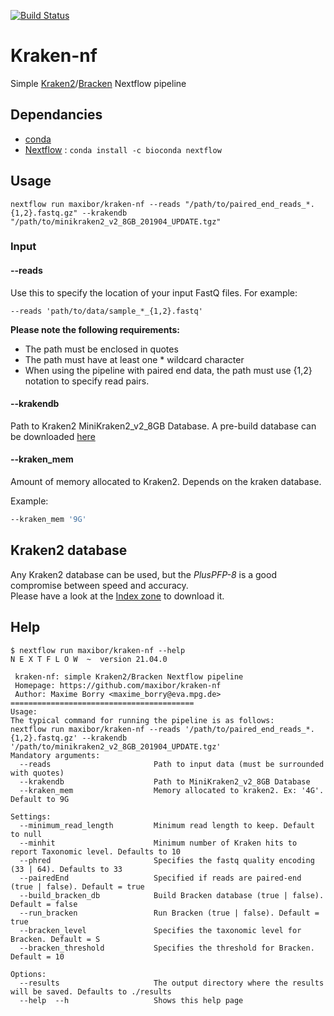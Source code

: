 [![Build Status](https://travis-ci.org/maxibor/kraken-nf.svg?branch=master)](https://travis-ci.org/maxibor/kraken-nf)

# Kraken-nf

Simple [Kraken2](https://github.com/DerrickWood/kraken2)/[Bracken](https://github.com/jenniferlu717/Bracken) Nextflow pipeline

## Dependancies

- [conda](https://conda.io/en/latest/)
- [Nextflow](https://www.nextflow.io/) : `conda install -c bioconda nextflow`

## Usage

```
nextflow run maxibor/kraken-nf --reads "/path/to/paired_end_reads_*.{1,2}.fastq.gz" --krakendb "/path/to/minikraken2_v2_8GB_201904_UPDATE.tgz"
```

### Input

#### --reads

Use this to specify the location of your input FastQ files. For example:

`--reads 'path/to/data/sample_*_{1,2}.fastq'`

**Please note the following requirements:**

- The path must be enclosed in quotes
- The path must have at least one \* wildcard character
- When using the pipeline with paired end data, the path must use {1,2} notation to specify read pairs.

#### --krakendb

Path to Kraken2 MiniKraken2_v2_8GB Database. A pre-build database can be downloaded [here](https://benlangmead.github.io/aws-indexes/k2)

#### --kraken_mem

Amount of memory allocated to Kraken2.
Depends on the kraken database.

Example:

```bash
--kraken_mem '9G'
```

## Kraken2 database

Any Kraken2 database can be used, but the _PlusPFP-8_ is a good compromise between speed and accuracy.  
Please have a look at the [Index zone](https://benlangmead.github.io/aws-indexes/k2) to download it.

## Help

```
$ nextflow run maxibor/kraken-nf --help
N E X T F L O W  ~  version 21.04.0

 kraken-nf: simple Kraken2/Bracken Nextflow pipeline
 Homepage: https://github.com/maxibor/kraken-nf
 Author: Maxime Borry <maxime_borry@eva.mpg.de>
=========================================
Usage:
The typical command for running the pipeline is as follows:
nextflow run maxibor/kraken-nf --reads '/path/to/paired_end_reads_*.{1,2}.fastq.gz' --krakendb '/path/to/minikraken2_v2_8GB_201904_UPDATE.tgz'
Mandatory arguments:
  --reads                       Path to input data (must be surrounded with quotes)
  --krakendb                    Path to MiniKraken2_v2_8GB Database
  --kraken_mem                  Memory allocated to kraken2. Ex: '4G'. Default to 9G

Settings:
  --minimum_read_length         Minimum read length to keep. Default to null
  --minhit                      Minimum number of Kraken hits to report Taxonomic level. Defaults to 10
  --phred                       Specifies the fastq quality encoding (33 | 64). Defaults to 33
  --pairedEnd                   Specified if reads are paired-end (true | false). Default = true
  --build_bracken_db            Build Bracken database (true | false). Default = false
  --run_bracken                 Run Bracken (true | false). Default = true
  --bracken_level               Specifies the taxonomic level for Bracken. Default = S
  --bracken_threshold           Specifies the threshold for Bracken. Default = 10

Options:
  --results                     The output directory where the results will be saved. Defaults to ./results
  --help  --h                   Shows this help page
```
